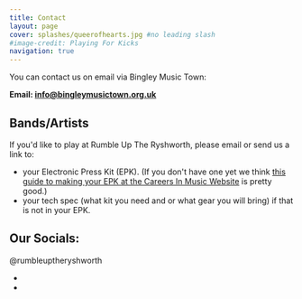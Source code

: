```yaml
---
title: Contact
layout: page
cover: splashes/queerofhearts.jpg #no leading slash
#image-credit: Playing For Kicks
navigation: true
---
```


You can contact us on email via Bingley Music Town:

**Email: info@bingleymusictown.org.uk**

## Bands/Artists

If you'd like to play at Rumble Up The Ryshworth, please email or send us a link to:

* your Electronic Press Kit (EPK). (If you don't have one yet we think [this guide to making your EPK at the Careers In Music Website](https://www.careersinmusic.com/epk/) is pretty good.)
* your tech spec (what kit you need and or what gear you will bring) if that is not in your EPK.


## Our Socials:

@rumbleuptheryshworth

<div class="artist icons">
    <ul class="list-inline">
        <li class="list-inline-item"><a href="https://www.facebook.com/rumbleuptheryshworth" title="Find us on Facebook"><i class="fa-brands fa-facebook"></i></a></li>
        <li class="list-inline-item"><a href="https://www.instagram.com/rumbleuptheryshworth/" title="Find us on Instagram"><i class="fa-brands fa-instagram"></i></a></li>
    </ul>
</div>